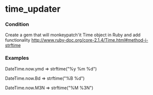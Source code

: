 time_updater
============

### Condition
Create a gem that will monkeypatch'it Time object in Ruby and add functionality http://www.ruby-doc.org/core-2.1.4/Time.html#method-i-strftime

### Examples

<p>DateTime.now.ymd => strftime("%y %m %d")</p>
<p>DateTime.now.Bd => strftime("%B %d")</p>
<p>DateTime.now.M3N => strftime("%M %3N")</p>